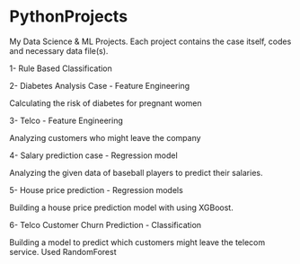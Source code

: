 # PythonProjects
My Data Science & ML Projects. Each project contains the case itself, codes and necessary data file(s).

1- Rule Based Classification

2- Diabetes Analysis Case - Feature Engineering

   Calculating the risk of diabetes for pregnant women

3- Telco - Feature Engineering

   Analyzing customers who might leave the company

4- Salary prediction case - Regression model

   Analyzing the given data of baseball players to predict their salaries.
   
5- House price prediction - Regression models

   Building a house price prediction model with using XGBoost.

6- Telco Customer Churn Prediction - Classification

   Building a model to predict which customers might leave the telecom service. Used RandomForest
